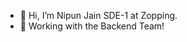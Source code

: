 - 👋 Hi, I’m Nipun Jain SDE-1 at Zopping.
- 👀 Working with the Backend Team!
  

<!---
NipunJain-ZopSmart/NipunJain-ZopSmart is a ✨ special ✨ repository because its `README.md` (this file) appears on your GitHub profile.
You can click the Preview link to take a look at your changes.
--->
